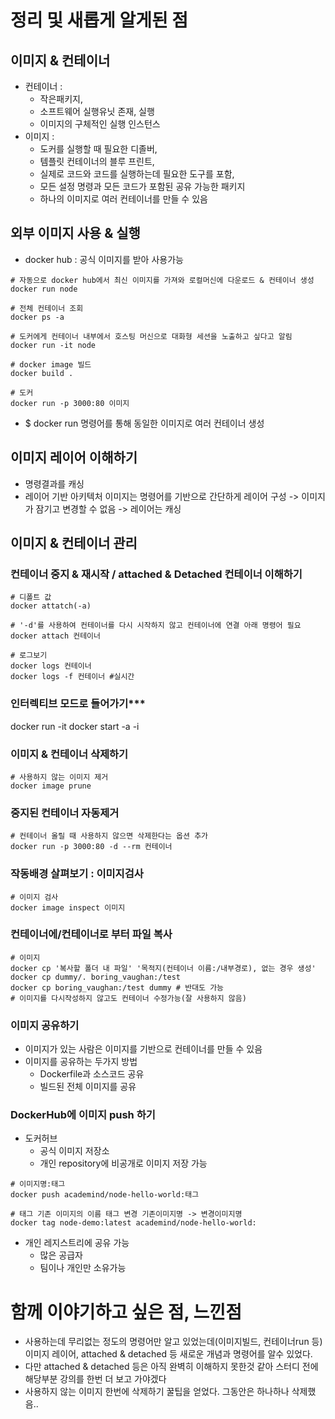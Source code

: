 # 정리 및 새롭게 알게된 점

## 이미지 & 컨테이너
- 컨테이너 : 
    - 작은패키지, 
    - 소프트웨어 실행유닛 존재, 실행
    - 이미지의 구체적인 실행 인스턴스
- 이미지 : 
    - 도커를 실행할 때 필요한 디졸버, 
    - 템플릿 컨테이너의 블루 프린트, 
    - 실제로 코드와 코드를 실행하는데 필요한 도구를 포함, 
    - 모든 설정 명령과 모든 코드가 포함된 공유 가능한 패키지
    - 하나의 이미지로 여러 컨테이너를 만들 수 있음

## 외부 이미지 사용 & 실행
- docker hub : 공식 이미지를 받아 사용가능
```
# 자동으로 docker hub에서 최신 이미지를 가져와 로컬머신에 다운로드 & 컨테이너 생성
docker run node 

# 전체 컨테이너 조회 
docker ps -a 

# 도커에게 컨테이너 내부에서 호스팅 머신으로 대화형 세션을 노출하고 싶다고 알림
docker run -it node 

# docker image 빌드
docker build .

# 도커
docker run -p 3000:80 이미지
```
- $ docker run 명령어를 통해 동일한 이미지로 여러 컨테이너 생성

## 이미지 레이어 이해하기
- 명령결과를 캐싱
- 레이어 기반 아키텍처
이미지는 명령어를 기반으로 간단하게 레이어 구성 -> 이미지가 잠기고 변경할 수 없음 -> 레이어는 캐싱

## 이미지 & 컨테이너 관리

### 컨테이너 중지 & 재시작 / attached & Detached 컨테이너 이해하기
```
# 디폴트 값
docker attatch(-a)

# '-d'를 사용하여 컨테이너를 다시 시작하지 않고 컨테이너에 연결 아래 명령어 필요
docker attach 컨테이너

# 로그보기
docker logs 컨테이너
docker logs -f 컨테이너 #실시간
```

### 인터렉티브 모드로 들어가기***
docker run -it
docker start -a -i

### 이미지 & 컨테이너 삭제하기
```
# 사용하지 않는 이미지 제거
docker image prune 
```

### 중지된 컨테이너 자동제거
```
# 컨테이너 올릴 때 사용하지 않으면 삭제한다는 옵션 추가
docker run -p 3000:80 -d --rm 컨테이너
```

### 작동배경 살펴보기 : 이미지검사
```
# 이미지 검사
docker image inspect 이미지
```

### 컨테이너에/컨테이너로 부터 파일 복사
```
# 이미지
docker cp '복사할 폴더 내 파일' '목적지(컨테이너 이름:/내부경로), 없는 경우 생성'
docker cp dummy/. boring_vaughan:/test
docker cp boring_vaughan:/test dummy # 반대도 가능
# 이미지를 다시작성하지 않고도 컨테이너 수정가능(잘 사용하지 않음)
```
### 이미지 공유하기
- 이미지가 있는 사람은 이미지를 기반으로 컨테이너를 만들 수 있음
- 이미지를 공유하는 두가지 방법
    - Dockerfile과 소스코드 공유
    - 빌드된 전체 이미지를 공유
### DockerHub에 이미지 push 하기
- 도커허브
    - 공식 이미지 저장소
    - 개인 repository에 비공개로 이미지 저장 가능
```
# 이미지명:태그
docker push academind/node-hello-world:태그

# 태그 기존 이미지의 이름 태그 변경 기존이미지명 -> 변경이미지명
docker tag node-demo:latest academind/node-hello-world:
```

- 개인 레지스트리에 공유 가능
    - 많은 공급자
    - 팀이나 개인만 소유가능


# 함께 이야기하고 싶은 점, 느낀점

- 사용하는데 무리없는 정도의 명령어만 알고 있었는데(이미지빌드, 컨테이너run 등) 이미지 레이어, attached & detached 등 새로운 개념과 명령어를 알수 있었다. 
- 다만 attached & detached 등은 아직 완벽히 이해하지 못한것 같아 스터디 전에 해당부분 강의를 한번 더 보고 가야겠다
- 사용하지 않는 이미지 한번에 삭제하기 꿀팁을 얻었다. 그동안은 하나하나 삭제했음..
